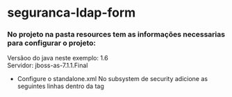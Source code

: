 # seguranca-ldap-form

### No projeto na pasta resources tem as informações necessarias para configurar o projeto:

Versãoo do java neste exemplo: 1.6 <br/>
Servidor: jboss-as-7.1.1.Final

* Configure o standalone.xml
No subsystem de security adicione as seguintes linhas dentro da tag <security-domains>
<p>
<security-domain name="jaasTesteJaas" cache-type="default">
<authentication>
<login-module code="Database" flag="required">
<module-option name="dsJndiName" value="java:/TesteJaas"/>
<module-option name="principalsQuery" value="select password from user where email=?"/>
<module-option name="rolesQuery" value="select r.name, 'Roles' from user u, role r, user_role ur where u.id = ur.user_id AND r.id = ur.role_id AND u.email = ?"/>
<module-option name="hashAlgorithm" value="MD5"/>
<module-option name="hashEncoding" value="base64"/>
</login-module>
</authentication>
 </security-domain> 
</p>

